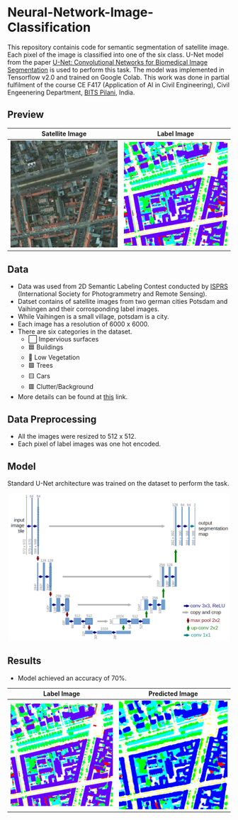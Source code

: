 # Neural-Network-Image-Classification

This repository containis code for semantic segmentation of satellite image. Each pixel of the image is classified into one of the six class. U-Net model from the paper [U-Net: Convolutional Networks for Biomedical Image Segmentation](https://arxiv.org/abs/1505.04597) is used to perform this task. The model was implemented in Tensorflow v2.0 and trained on Google Colab. This work was done in partial fulfilment of the course CE F417 (Application of AI in Civil Engineering), Civil Engeenering Department, [BITS Pilani](https://www.bits-pilani.ac.in/), India.

## Preview

Satellite Image             |  Label Image
:-------------------------:|:-------------------------:
<img src="./results/true-RGB.png" alt= "filter" width= "500">  | <img src="./results/true-label.png" alt= "filter" width= "500">

## Data
- Data was used from 2D Semantic Labeling Contest conducted by [ISPRS](https://www.isprs.org/) (International Society for Photogrammetry and Remote Sensing). 
- Datset contains of satellite images from two german cities Potsdam and Vaihingen and their corrosponding label images.
- While Vaihingen is a small village, potsdam is a city.
- Each image has a resolution of 6000 x 6000.
- There are six categories in the dataset.
    - ⬜ Impervious surfaces
    - 🟦 Buildings
    - 🎫 Low Vegetation
    - 🟩 Trees
    - 🟨 Cars
    - 🟥 Clutter/Background
- More details can be found at [this](https://www2.isprs.org/commissions/comm2/wg4/benchmark/semantic-labeling/) link.


## Data Preprocessing
- All the images were resized to 512 x 512.
- Each pixel of label images was one hot encoded.

## Model

Standard U-Net architecture was trained on the dataset to perform the task.

<center><img src="./u-net-architecture.png" alt= "filter" width= "500"></center>

## Results

- Model achieved an accuracy of 70%.

Label Image             |  Predicted Image
:-------------------------:|:-------------------------:
<img src="./results/true-label.png" alt= "filter" width= "500">  | <img src="./results/U-Net_Dropout.png" alt= "filter" width= "500">